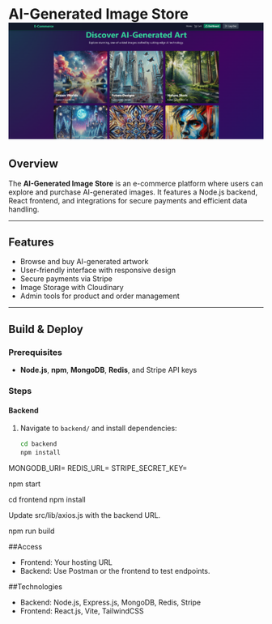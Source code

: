 # AI-Generated Image Store ![App Homepage](HomePage.png)

## Overview

The **AI-Generated Image Store** is an e-commerce platform where users can explore and purchase AI-generated images. It features a Node.js backend, React frontend, and integrations for secure payments and efficient data handling.

---

## Features

- Browse and buy AI-generated artwork
- User-friendly interface with responsive design
- Secure payments via Stripe
- Image Storage with Cloudinary
- Admin tools for product and order management

---

## Build & Deploy

### Prerequisites
- **Node.js**, **npm**, **MongoDB**, **Redis**, and Stripe API keys

### Steps

#### Backend
1. Navigate to `backend/` and install dependencies:
   ```bash
   cd backend
   npm install

MONGODB_URI=<your-mongodb-uri>
REDIS_URL=<your-redis-url>
STRIPE_SECRET_KEY=<your-stripe-secret-key>

npm start

cd frontend
npm install

Update src/lib/axios.js with the backend URL.

npm run build

##Access
- Frontend: Your hosting URL
- Backend: Use Postman or the frontend to test endpoints.

##Technologies
- Backend: Node.js, Express.js, MongoDB, Redis, Stripe
- Frontend: React.js, Vite, TailwindCSS
